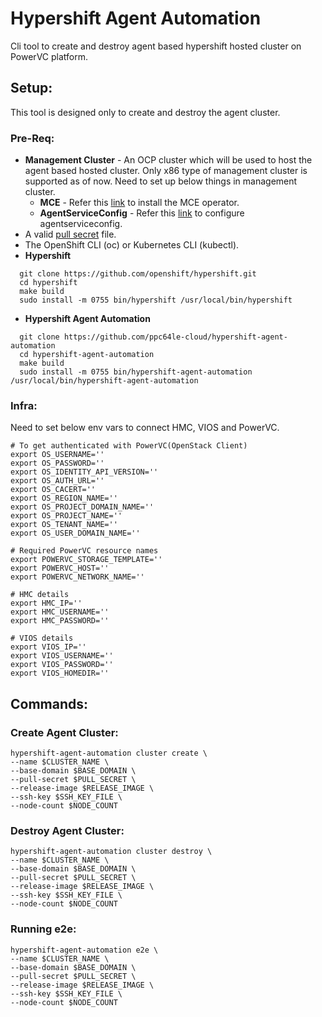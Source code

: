 # Hypershift Agent Automation

Cli tool to create and destroy agent based hypershift hosted cluster on PowerVC platform.

## Setup:
This tool is designed only to create and destroy the agent cluster. 

### Pre-Req:
- **Management Cluster** - An OCP cluster which will be used to host the agent based hosted cluster. Only x86 type of management cluster is supported as of now. Need to set up below things in management cluster.
  - **MCE** - Refer this [link](https://github.com/hypershift-on-power/hack/wiki/Agent-based-Hosted-Cluster-on-PowerVM-using-MCE-with-Assisted-Service-and-Hypershift#install-the-mce-operator) to install the MCE operator.
  - **AgentServiceConfig** - Refer this [link](https://github.com/hypershift-on-power/hack/wiki/Agent-based-Hosted-Cluster-on-PowerVM-using-MCE-with-Assisted-Service-and-Hypershift#create-agentserviceconfig) to configure agentserviceconfig.
- A valid [pull secret](https://cloud.redhat.com/openshift/install/aws/installer-provisioned) file.
- The OpenShift CLI (oc) or Kubernetes CLI (kubectl).
- **Hypershift**
```shell
  git clone https://github.com/openshift/hypershift.git
  cd hypershift
  make build
  sudo install -m 0755 bin/hypershift /usr/local/bin/hypershift
```
- **Hypershift Agent Automation**
```shell
  git clone https://github.com/ppc64le-cloud/hypershift-agent-automation
  cd hypershift-agent-automation
  make build
  sudo install -m 0755 bin/hypershift-agent-automation /usr/local/bin/hypershift-agent-automation
```

### Infra:
Need to set below env vars to connect HMC, VIOS and PowerVC.

```shell
# To get authenticated with PowerVC(OpenStack Client)
export OS_USERNAME=''
export OS_PASSWORD=''
export OS_IDENTITY_API_VERSION=''
export OS_AUTH_URL=''
export OS_CACERT=''
export OS_REGION_NAME=''
export OS_PROJECT_DOMAIN_NAME=''
export OS_PROJECT_NAME=''
export OS_TENANT_NAME=''
export OS_USER_DOMAIN_NAME=''

# Required PowerVC resource names
export POWERVC_STORAGE_TEMPLATE=''
export POWERVC_HOST=''
export POWERVC_NETWORK_NAME=''

# HMC details
export HMC_IP=''
export HMC_USERNAME=''
export HMC_PASSWORD=''

# VIOS details
export VIOS_IP=''
export VIOS_USERNAME=''
export VIOS_PASSWORD=''
export VIOS_HOMEDIR=''
```



## Commands:

### Create Agent Cluster:
```shell
hypershift-agent-automation cluster create \
--name $CLUSTER_NAME \
--base-domain $BASE_DOMAIN \
--pull-secret $PULL_SECRET \
--release-image $RELEASE_IMAGE \
--ssh-key $SSH_KEY_FILE \
--node-count $NODE_COUNT
```

### Destroy Agent Cluster:
```shell
hypershift-agent-automation cluster destroy \
--name $CLUSTER_NAME \
--base-domain $BASE_DOMAIN \
--pull-secret $PULL_SECRET \
--release-image $RELEASE_IMAGE \
--ssh-key $SSH_KEY_FILE \
--node-count $NODE_COUNT
```

### Running e2e:
```shell
hypershift-agent-automation e2e \
--name $CLUSTER_NAME \
--base-domain $BASE_DOMAIN \
--pull-secret $PULL_SECRET \
--release-image $RELEASE_IMAGE \
--ssh-key $SSH_KEY_FILE \
--node-count $NODE_COUNT
```
